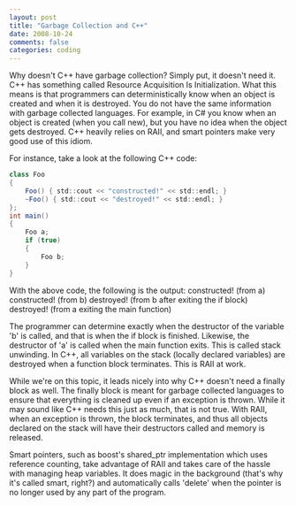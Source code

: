 ```yaml
---
layout: post
title: "Garbage Collection and C++"
date: 2008-10-24
comments: false
categories: coding
---
```

Why doesn't C++ have garbage collection? Simply put, it doesn't need it. C++ has something called Resource Acquisition Is Initialization. What this means is that programmers can deterministically know when an object is created and when it is destroyed. You do not have the same information with garbage collected languages. For example, in C# you know when an object is created (when you call new), but you have no idea when the object gets destroyed. C++ heavily relies on RAII, and smart pointers make very good use of this idiom.

For instance, take a look at the following C++ code:
``` csharp
class Foo
{
    Foo() { std::cout << "constructed!" << std::endl; }
    ~Foo() { std::cout << "destroyed!" << std::endl; }
};
int main()
{
    Foo a;
    if (true)
    {
        Foo b;
    }
}
```
With the above code, the following is the output:
constructed! (from a)
constructed! (from b)
destroyed! (from b after exiting the if block)
destroyed! (from a exiting the main function)

The programmer can determine exactly when the destructor of the variable 'b' is called, and that is when the if block is finished. Likewise, the destructor of 'a' is called when the main function exits. This is called stack unwinding. In C++, all variables on the stack (locally declared variables) are destroyed when a function block terminates. This is RAII at work.

While we're on this topic, it leads nicely into why C++ doesn't need a finally block as well. The finally block is meant for garbage collected languages to ensure that everything is cleaned up even if an exception is thrown. While it may sound like C++ needs this just as much, that is not true. With RAII, when an exception is thrown, the block terminates, and thus all objects declared on the stack will have their destructors called and memory is released.

Smart pointers, such as boost's shared_ptr implementation which uses reference counting, take advantage of RAII and takes care of the hassle with managing heap variables. It does magic in the background (that's why it's called smart, right?) and automatically calls 'delete' when the pointer is no longer used by any part of the program.
